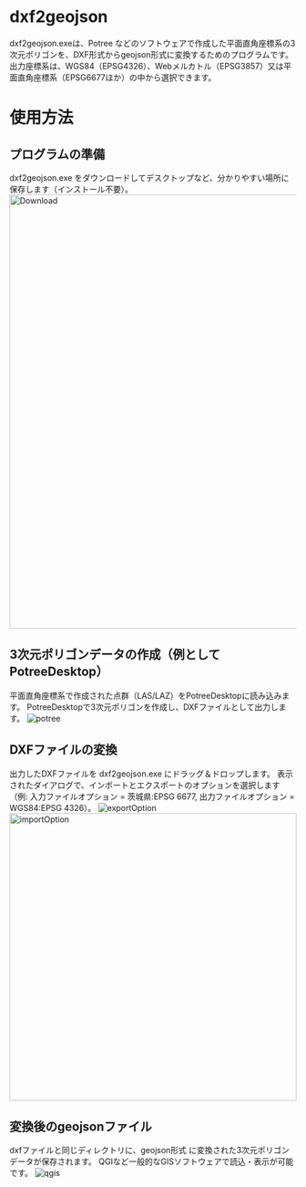 # dxf2geojson
dxf2geojson.exeは、Potree などのソフトウェアで作成した平面直角座標系の3次元ポリゴンを、DXF形式からgeojson形式に変換するためのプログラムです。出力座標系は、WGS84（EPSG4326）、Webメルカトル（EPSG3857）又は平面直角座標系（EPSG6677ほか）の中から選択できます。

# 使用方法
## プログラムの準備
dxf2geojson.exe をダウンロードしてデスクトップなど、分かりやすい場所に保存します（インストール不要）。
<img width="761" alt="Download" src="https://github.com/user-attachments/assets/992cbb37-eedd-428c-80aa-11578de0c69f" />


## 3次元ポリゴンデータの作成（例として PotreeDesktop）
平面直角座標系で作成された点群（LAS/LAZ）をPotreeDesktopに読み込みます。
PotreeDesktopで3次元ポリゴンを作成し、DXFファイルとして出力します。
![potree](https://github.com/user-attachments/assets/8535c3cd-20be-4f56-9db3-e5177cbe5f43)


## DXFファイルの変換
出力したDXFファイルを dxf2geojson.exe にドラッグ＆ドロップします。
表示されたダイアログで、インポートとエクスポートのオプションを選択します（例: 入力ファイルオプション = 茨城県:EPSG 6677, 出力ファイルオプション = WGS84:EPSG 4326）。
![exportOption](https://github.com/user-attachments/assets/193f2b7d-3bd3-465e-b93b-3e6a2d3aa70d)
<img width="504" alt="importOption" src="https://github.com/user-attachments/assets/844bf7eb-a155-4d64-b0f6-68a365e8af3d" />


## 変換後のgeojsonファイル
dxfファイルと同じディレクトリに、geojson形式 に変換された3次元ポリゴンデータが保存されます。
QGIなど一般的なGISソフトウェアで読込・表示が可能です。
![qgis](https://github.com/user-attachments/assets/37b29526-0bca-4de3-99b1-8d6f3c0c3a74)


